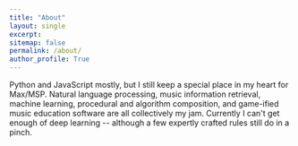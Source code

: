 ```yaml
---
title: "About"
layout: single
excerpt: 
sitemap: false
permalink: /about/
author_profile: True
---
```


Python and JavaScript mostly, but I still keep a special place in my heart for Max/MSP. Natural language processing, music information retrieval, machine learning, procedural and algorithm composition, and game-ified music education software are all collectively my jam. Currently I can't get enough of deep learning -- although a few expertly crafted rules still do in a pinch.
